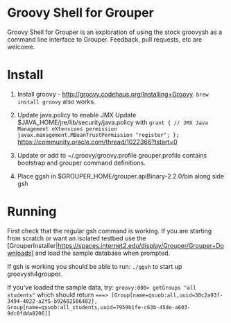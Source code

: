 Groovy Shell for Grouper
========================

Groovy Shell for Grouper is an exploration of using the stock groovysh as a command line interface to Grouper. Feedback, pull requests, etc are welcome.

Install
=======

1. Install groovy - http://groovy.codehaus.org/Installing+Groovy.
``brew install groovy`` also works.

2. Update java.policy to enable JMX
Update $JAVA_HOME/jre/lib/security/java.policy with
``
grant {
// JMX Java Management eXtensions
permission javax.management.MBeanTrustPermission "register";
};
``
https://community.oracle.com/thread/1022366?tstart=0

3. Update or add to ~/.groovy/groovy.profile
grouper.profile contains bootstrap and grouper command definitions.

4. Place ggsh in $GROUPER_HOME/grouper.apiBinary-2.2.0/bin along side gsh

Running
=======
First check that the regular gsh command is working.  If you are starting from scratch or want an isolated testbed use the [GrouperInstaller|https://spaces.internet2.edu/display/Grouper/Grouper+Downloads] and load the sample database when prompted.

If gsh is working you should be able to run:
``./ggsh`` to start up groovysh4grouper.

If you've loaded the sample data, try:
``groovy:000> getGroups "all students"``
which should return
``===> [Group[name=qsuob:all,uuid=30c2a93f-3494-4022-a2f5-b92682586482], Group[name=qsuob:all_students,uuid=7959b1fe-c63b-45de-a603-9dc0fdda8206]]``




